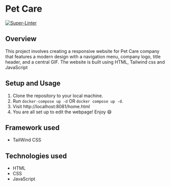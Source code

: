 # Pet Care

[![Super-Linter](https://github.com/<OWNER>/<REPOSITORY>/actions/workflows/<WORKFLOW_FILE_NAME>/badge.svg)](https://github.com/marketplace/actions/super-linter)

## Overview

This project involves creating a responsive website for Pet Care company that features a modern design with a navigation menu, company logo, title header, and a central GIF. The website is built using HTML, Tailwind css and JavaScript

## Setup and Usage

1. Clone the repository to your local machine.
2. Run `docker-compose up -d` OR `docker compose up -d`.
3. Visit http://localhost:8081/home.html
4. You are all set up to edit the webpage! Enjoy 😄

## Framework used

- TailWind CSS

## Technologies used

- HTML
- CSS
- JavaScript
